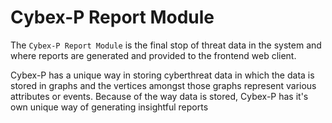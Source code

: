﻿# Cybex-P Report Module
The `Cybex-P Report Module` is the final stop of threat data in the system and where reports are generated and provided to the frontend web client.

Cybex-P has a unique way in storing cyberthreat data in which the data is stored in graphs and the vertices amongst those graphs represent various attributes or events. Because of the way data is stored, Cybex-P has it's own unique way of generating insightful reports 